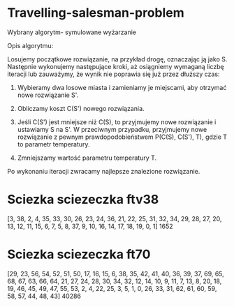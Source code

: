 # Travelling-salesman-problem

Wybrany algorytm- symulowane wyżarzanie

Opis algorytmu:

Losujemy początkowe rozwiązanie, na przykład drogę, oznaczając ją jako S.
Następnie wykonujemy następujące kroki, aż osiągniemy wymaganą liczbę iteracji lub zauważymy, że wynik nie poprawia się już przez dłuższy czas:

1. Wybieramy dwa losowe miasta i zamieniamy je miejscami, aby otrzymać nowe rozwiązanie S'.

2. Obliczamy koszt C(S') nowego rozwiązania.

3. Jeśli C(S') jest mniejsze niż C(S), to przyjmujemy nowe rozwiązanie i ustawiamy S na S'. W przeciwnym przypadku, przyjmujemy nowe rozwiązanie z pewnym prawdopodobieństwem P(C(S), C(S'), T), gdzie T to parametr temperatury.

4. Zmniejszamy wartość parametru temperatury T.

Po wykonaniu iteracji zwracamy najlepsze znalezione rozwiązanie.

# Sciezka sciezeczka ftv38
[3, 38, 2, 4, 35, 33, 30, 26, 23, 24, 36, 21, 22, 25, 31, 32, 34, 29, 28, 27, 20, 13, 12, 11, 15, 6, 7, 5, 8, 37, 9, 10, 16, 14, 17, 18, 19, 0, 1]
1652


# Sciezka sciezeczka ft70
[29, 23, 56, 54, 52, 51, 50, 17, 16, 15, 6, 38, 35, 42, 41, 40, 36, 39, 37, 69, 65, 68, 67, 63, 66, 64, 21, 27, 24, 28, 30, 34, 32, 12, 14, 10, 9, 11, 7, 13, 8, 20, 18, 19, 46, 45, 49, 47, 55, 53, 2, 4, 22, 25, 3, 5, 1, 0, 26, 33, 31, 62, 61, 60, 59, 58, 57, 44, 48, 43]
40286
